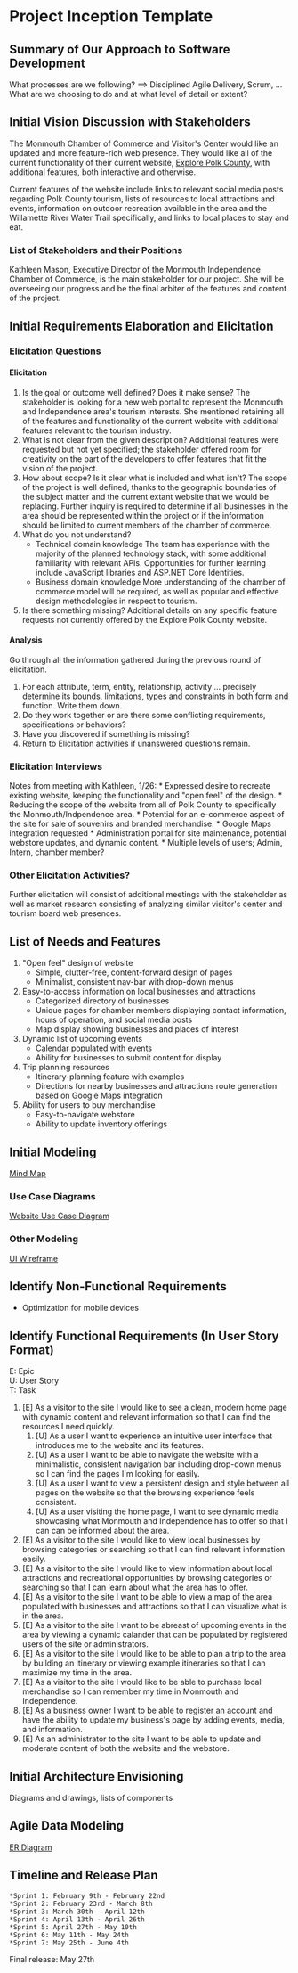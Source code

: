 Project Inception Template
=====================================

## Summary of Our Approach to Software Development

What processes are we following? ==> Disciplined Agile Delivery, Scrum, ...  What are we choosing to do and at what level of detail or extent?

## Initial Vision Discussion with Stakeholders

The Monmouth Chamber of Commerce and Visitor's Center would like an updated and more feature-rich web presence. They would like all of the current functionality of their current website, [Explore Polk County](https://www.explorepolkcounty.org/), with additional features, both interactive and otherwise.

Current features of the website include links to relevant social media posts regarding Polk County tourism, lists of resources to local attractions and events, information on outdoor recreation available in the area and the Willamette River Water Trail specifically, and links to local places to stay and eat.

### List of Stakeholders and their Positions
    
Kathleen Mason, Executive Director of the Monmouth Independence Chamber of Commerce, is the main stakeholder for our project. She will be overseeing our progress and be the final arbiter of the features and content of the project. 

## Initial Requirements Elaboration and Elicitation

### Elicitation Questions
#### Elicitation
1. Is the goal or outcome well defined?  Does it make sense?
The stakeholder is looking for a new web portal to represent the Monmouth and Independence area's tourism interests. She mentioned retaining all of the features and functionality of the current website with additional features relevant to the tourism industry.
2. What is not clear from the given description?
Additional features were requested but not yet specified; the stakeholder offered room for creativity on the part of the developers to offer features that fit the vision of the project.
3. How about scope?  Is it clear what is included and what isn't?
The scope of the project is well defined, thanks to the geographic boundaries of the subject matter and the current extant website that we would be replacing. Further inquiry is required to determine if all businesses in the area should be represented within the project or if the information should be limited to current members of the chamber of commerce.
4. What do you not understand?
    * Technical domain knowledge
    The team has experience with the majority of the planned technology stack, with some additional familiarity with relevant APIs. Opportunities for further learning include JavaScript libraries and ASP.NET Core Identities.
    * Business domain knowledge
    More understanding of the chamber of commerce model will be required, as well as popular and effective design methodologies in respect to tourism.
5. Is there something missing?
Additional details on any specific feature requests not currently offered by the Explore Polk County website.

#### Analysis
Go through all the information gathered during the previous round of elicitation.  

1. For each attribute, term, entity, relationship, activity ... precisely determine its bounds, limitations, types and constraints in both form and function.  Write them down.
2. Do they work together or are there some conflicting requirements, specifications or behaviors?
3. Have you discovered if something is missing?  
4. Return to Elicitation activities if unanswered questions remain.

### Elicitation Interviews
Notes from meeting with Kathleen, 1/26:
    * Expressed desire to recreate existing website, keeping the functionality and "open feel" of the design.
    * Reducing the scope of the website from all of Polk County to specifically the Monmouth/Indpendence area.
    * Potential for an e-commerce aspect of the site for sale of souvenirs and branded merchandise.
    * Google Maps integration requested
    * Administration portal for site maintenance, potential webstore updates, and dynamic content.
    * Multiple levels of users; Admin, Intern, chamber member?

### Other Elicitation Activities?
Further elicitation will consist of additional meetings with the stakeholder as well as market research consisting of analyzing similar visitor's center and tourism board web presences.

## List of Needs and Features
1. "Open feel" design of website
    * Simple, clutter-free, content-forward design of pages
    * Minimalist, consistent nav-bar with drop-down menus
2. Easy-to-access information on local businesses and attractions
    * Categorized directory of businesses
    * Unique pages for chamber members displaying contact information, hours of operation, and social media posts
    * Map display showing businesses and places of interest
3. Dynamic list of upcoming events
    * Calendar populated with events
    * Ability for businesses to submit content for display
4. Trip planning resources
    * Itinerary-planning feature with examples
    * Directions for nearby businesses and attractions route generation based on Google Maps integration
5. Ability for users to buy merchandise
    * Easy-to-navigate webstore
    * Ability to update inventory offerings

## Initial Modeling
[Mind Map](https://github.com/jasonweber99/Douglas-and-Fir-LLC/blob/dev/diagrams/mind%20map.png)

### Use Case Diagrams
[Website Use Case Diagram](https://github.com/jasonweber99/Douglas-and-Fir-LLC/blob/main/diagrams/Team%20Project%20Use%20Case%20Diagram.pdf)

### Other Modeling
[UI Wireframe](https://github.com/jasonweber99/Douglas-and-Fir-LLC/blob/dev/diagrams/website_design_idea.png)

## Identify Non-Functional Requirements
* Optimization for mobile devices

## Identify Functional Requirements (In User Story Format)

E: Epic  
U: User Story  
T: Task  
1. [E] As a visitor to the site I would like to see a clean, modern home page with dynamic content and relevant information so that I can find the resources I need quickly.
   1. [U] As a user I want to experience an intuitive user interface that introduces me to the website and its features.
   2. [U] As a user I want to be able to navigate the website with a minimalistic, consistent navigation bar including drop-down menus so I can find the pages I'm looking for easily.
   3. [U] As a user I want to view a persistent design and style between all pages on the website so that the browsing experience feels consistent.
   4. [U] As a user visiting the home page, I want to see dynamic media showcasing what Monmouth and Independence has to offer so that I can can be informed about the area.
2. [E] As a visitor to the site I would like to view local businesses by browsing categories or searching so that I can find relevant information easily.
3. [E] As a visitor to the site I would like to view information about local attractions and recreational opportunities by browsing categories or searching so that I can learn about what the area has to offer.
4. [E] As a visitor to the site I want to be able to view a map of the area populated with businesses and attractions so that I can visualize what is in the area.
5. [E] As a visitor to the site I want to be abreast of upcoming events in the area by viewing a dynamic calander that can be populated by registered users of the site or administrators.
6. [E] As a visitor to the site I would like to be able to plan a trip to the area by building an itinerary or viewing example itineraries so that I can maximize my time in the area.
7. [E] As a visitor to the site I would like to be able to purchase local merchandise so I can remember my time in Monmouth and Independence.
8. [E] As a business owner I want to be able to register an account and have the ability to update my business's page by adding events, media, and information.
9. [E] As an administrator to the site I want to be able to update and moderate content of both the website and the webstore.

## Initial Architecture Envisioning
Diagrams and drawings, lists of components

## Agile Data Modeling
[ER Diagram](https://github.com/jasonweber99/Douglas-and-Fir-LLC/blob/dev/diagrams/MIVisitorCenter.png)

## Timeline and Release Plan
    *Sprint 1: February 9th - February 22nd
    *Sprint 2: February 23rd - March 8th
    *Sprint 3: March 30th - April 12th
    *Sprint 4: April 13th - April 26th
    *Sprint 5: April 27th - May 10th
    *Sprint 6: May 11th - May 24th
    *Sprint 7: May 25th - June 4th

Final release: May 27th
